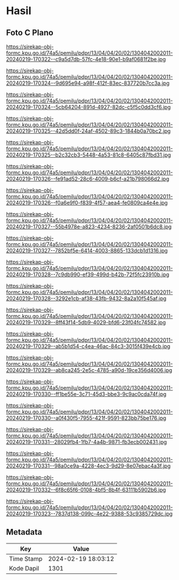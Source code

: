# Hasil

## Foto C Plano

https://sirekap-obj-formc.kpu.go.id/74a5/pemilu/pdpr/13/04/04/20/02/1304042002011-20240219-170322--c9a5d7db-57fc-4e18-90e1-b9af0681f2be.jpg

https://sirekap-obj-formc.kpu.go.id/74a5/pemilu/pdpr/13/04/04/20/02/1304042002011-20240219-170324--9d695e94-a98f-412f-83ec-837720b7cc3a.jpg

https://sirekap-obj-formc.kpu.go.id/74a5/pemilu/pdpr/13/04/04/20/02/1304042002011-20240219-170324--5cb64204-891d-4927-82dc-c5f5c0dd3cf6.jpg

https://sirekap-obj-formc.kpu.go.id/74a5/pemilu/pdpr/13/04/04/20/02/1304042002011-20240219-170325--42d5dd0f-24af-4502-89c3-1844b0a70bc2.jpg

https://sirekap-obj-formc.kpu.go.id/74a5/pemilu/pdpr/13/04/04/20/02/1304042002011-20240219-170325--b2c32cb3-5448-4a53-81c8-6405c87fbd31.jpg

https://sirekap-obj-formc.kpu.go.id/74a5/pemilu/pdpr/13/04/04/20/02/1304042002011-20240219-170326--fe91ad52-28c6-4009-b6cf-a21b798066d2.jpg

https://sirekap-obj-formc.kpu.go.id/74a5/pemilu/pdpr/13/04/04/20/02/1304042002011-20240219-170326--f0a6e9f0-f839-4f57-aea4-fe0809ca4e4e.jpg

https://sirekap-obj-formc.kpu.go.id/74a5/pemilu/pdpr/13/04/04/20/02/1304042002011-20240219-170327--55b4978e-a823-4234-8236-2af0501b6dc8.jpg

https://sirekap-obj-formc.kpu.go.id/74a5/pemilu/pdpr/13/04/04/20/02/1304042002011-20240219-170327--7852bf5e-6414-4003-8865-133dcb1d1316.jpg

https://sirekap-obj-formc.kpu.go.id/74a5/pemilu/pdpr/13/04/04/20/02/1304042002011-20240219-170328--7c9db990-ef39-499d-b42b-72f5fc23910b.jpg

https://sirekap-obj-formc.kpu.go.id/74a5/pemilu/pdpr/13/04/04/20/02/1304042002011-20240219-170328--3292e1cb-af38-43fb-9432-8a2a10f545af.jpg

https://sirekap-obj-formc.kpu.go.id/74a5/pemilu/pdpr/13/04/04/20/02/1304042002011-20240219-170329--8ff43f14-5db9-4029-bfd6-23f04fc74582.jpg

https://sirekap-obj-formc.kpu.go.id/74a5/pemilu/pdpr/13/04/04/20/02/1304042002011-20240219-170329--ab5b1d54-c4ea-46ac-84c3-3015f439e4cb.jpg

https://sirekap-obj-formc.kpu.go.id/74a5/pemilu/pdpr/13/04/04/20/02/1304042002011-20240219-170329--ab8ca245-2e5c-4785-a90d-19ce356d4006.jpg

https://sirekap-obj-formc.kpu.go.id/74a5/pemilu/pdpr/13/04/04/20/02/1304042002011-20240219-170330--ff1be55e-3c71-45d3-bbe3-9c9ac0cda74f.jpg

https://sirekap-obj-formc.kpu.go.id/74a5/pemilu/pdpr/13/04/04/20/02/1304042002011-20240219-170330--a0f430f5-7955-421f-9591-823bb75be176.jpg

https://sirekap-obj-formc.kpu.go.id/74a5/pemilu/pdpr/13/04/04/20/02/1304042002011-20240219-170331--28029fb4-1fb7-4a4b-9871-fb3ecb002431.jpg

https://sirekap-obj-formc.kpu.go.id/74a5/pemilu/pdpr/13/04/04/20/02/1304042002011-20240219-170331--98a0ce9a-4228-4ec3-9d29-8e07ebac4a3f.jpg

https://sirekap-obj-formc.kpu.go.id/74a5/pemilu/pdpr/13/04/04/20/02/1304042002011-20240219-170332--6f8c65f6-0108-4bf5-8b4f-63111b5902b6.jpg

https://sirekap-obj-formc.kpu.go.id/74a5/pemilu/pdpr/13/04/04/20/02/1304042002011-20240219-170323--7837d138-099c-4e22-9388-53c9385729dc.jpg


## Metadata

| Key        | Value               |
| ---------- | ------------------- |
| Time Stamp | 2024-02-19 18:03:12 |
| Kode Dapil | 1301                |



